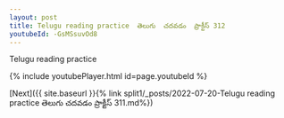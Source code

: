 ```yaml
---
layout: post
title: Telugu reading practice  తెలుగు  చదవడం  ప్రాక్టీస్ 312
youtubeId: -GsMSsuvOd8
---
```

 
 
Telugu reading practice
 
 
 
 
 


{% include youtubePlayer.html id=page.youtubeId %}
 
[Next]({{ site.baseurl }}{% link  split1/_posts/2022-07-20-Telugu reading practice  తెలుగు  చదవడం  ప్రాక్టీస్ 311.md%})
 
